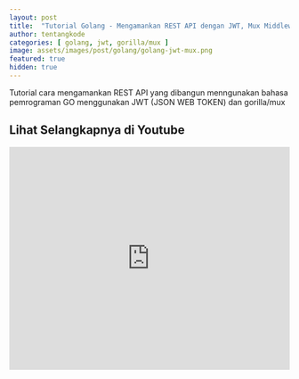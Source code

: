 ```yaml
---
layout: post
title:  "Tutorial Golang - Mengamankan REST API dengan JWT, Mux Middleware"
author: tentangkode
categories: [ golang, jwt, gorilla/mux ]
image: assets/images/post/golang/golang-jwt-mux.png
featured: true
hidden: true
---
```

Tutorial cara mengamankan REST API yang dibangun menngunakan bahasa pemrograman GO menggunakan JWT (JSON WEB TOKEN) dan gorilla/mux 

## Lihat Selangkapnya di Youtube


<p><iframe width="100%" height="400px" src="https://www.youtube.com/embed/YIaO5ZtHGF4" title="YouTube video player" frameborder="0" allow="accelerometer; autoplay; clipboard-write; encrypted-media; gyroscope; picture-in-picture" allowfullscreen></iframe></p>